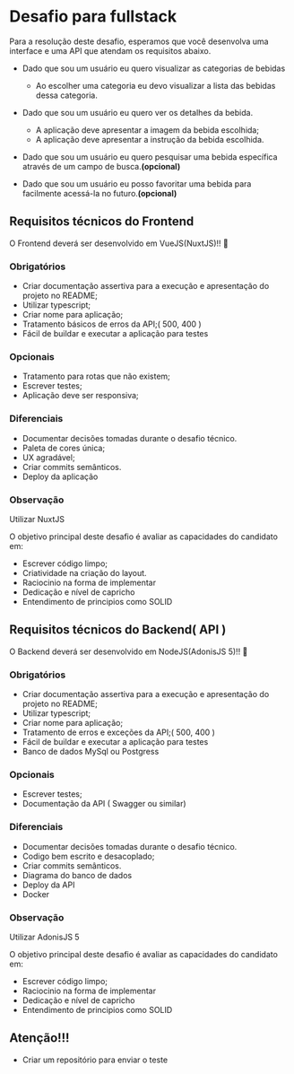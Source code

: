 # Desafio para fullstack

Para a resolução deste desafio, esperamos que você desenvolva uma interface e uma API que atendam os requisitos abaixo.

- Dado que sou um usuário eu quero visualizar as categorias de bebidas

  - Ao escolher uma categoria eu devo visualizar a lista das bebidas dessa categoria.

- Dado que sou um usuário eu quero ver os detalhes da bebida.

  - A aplicação deve apresentar a imagem da bebida escolhida;
  - A aplicação deve apresentar a instrução da bebida escolhida.

- Dado que sou um usuário eu quero pesquisar uma bebida específica através de um campo de busca.**(opcional)**

- Dado que sou um usuário eu posso favoritar uma bebida para facilmente acessá-la no futuro.**(opcional)**

## Requisitos técnicos do Frontend

O Frontend deverá ser desenvolvido em VueJS(NuxtJS)!! :raised_hands:

### Obrigatórios

- Criar documentação assertiva para a execução e apresentação do projeto no README;
- Utilizar typescript;
- Criar nome para aplicação;
- Tratamento básicos de erros da API;( 500, 400 )
- Fácil de buildar e executar a aplicação para testes

### Opcionais

- Tratamento para rotas que não existem;
- Escrever testes;
- Aplicação deve ser responsiva;

### Diferenciais

- Documentar decisões tomadas durante o desafio técnico.
- Paleta de cores única;
- UX agradável;
- Criar commits semânticos.
- Deploy da aplicação

### Observação

Utilizar NuxtJS

O objetivo principal deste desafio é avaliar as capacidades do candidato em:

- Escrever código limpo;
- Criatividade na criação do layout.
- Raciocinio na forma de implementar
- Dedicação e nível de capricho
- Entendimento de principios como SOLID

## Requisitos técnicos do Backend( API )

O Backend deverá ser desenvolvido em NodeJS(AdonisJS 5)!! :raised_hands:

### Obrigatórios

- Criar documentação assertiva para a execução e apresentação do projeto no README;
- Utilizar typescript;
- Criar nome para aplicação;
- Tratamento de erros e exceções da API;( 500, 400 )
- Fácil de buildar e executar a aplicação para testes
- Banco de dados MySql ou Postgress

### Opcionais

- Escrever testes;
- Documentação da API ( Swagger ou similar)

### Diferenciais

- Documentar decisões tomadas durante o desafio técnico.
- Codigo bem escrito e desacoplado;
- Criar commits semânticos.
- Diagrama do banco de dados
- Deploy da API
- Docker

### Observação

Utilizar AdonisJS 5

O objetivo principal deste desafio é avaliar as capacidades do candidato em:

- Escrever código limpo;
- Raciocinio na forma de implementar
- Dedicação e nível de capricho
- Entendimento de principios como SOLID

## Atenção!!!

- Criar um repositório para enviar o teste
